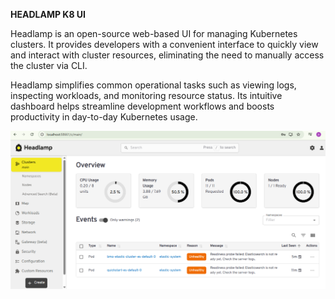 **HEADLAMP K8 UI**

Headlamp is an open-source web-based UI for managing Kubernetes clusters. It provides developers with a convenient interface to quickly view and interact with cluster resources, eliminating the need to manually access the cluster via CLI.

Headlamp simplifies common operational tasks such as viewing logs, inspecting workloads, and monitoring resource status. Its intuitive dashboard helps streamline development workflows and boosts productivity in day-to-day Kubernetes usage.

![alt text](image.png)

